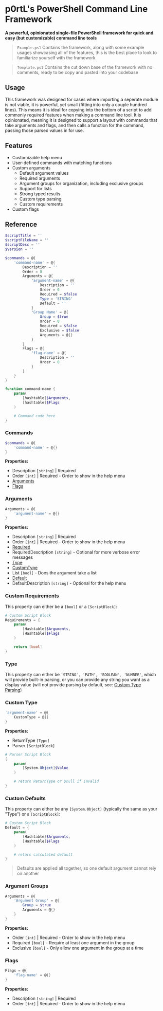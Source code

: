 # p0rtL's PowerShell Command Line Framework

**A powerful, opinionated single-file PowerShell framework for quick and easy (but customizable) command line tools**

> `Example.ps1` Contains the framework, along with some example usages showcasing all of the features, this is the best place to look to familiarize yourself with the framework

> `Template.ps1` Contains the cut down base of the framework with no comments, ready to be copy and pasted into your codebase

## Usage

This framework was designed for cases where importing a seperate module is not viable, it is powerful, yet small (fitting into only a couple hundred lines). This means it is ideal for copying into the bottom of a script to add commonly required features when making a command line tool. It is opinionated, meaning it is designed to support a layout with commands that take arguments and flags, and then calls a function for the command, passing those parsed values in for use.

## Features

* Customizable help menu
* User-defined commands with matching functions
* Custom arguments
    * Default argument values
    * Required arguments
    * Argument groups for organization, including exclusive groups
    * Support for lists
    * Strong typed results
    * Custom type parsing
    * Custom requirements
* Custom flags

## Reference
``` PowerShell
$scriptTitle = ''
$scriptFileName = ''
$scriptDesc = ''
$version = ''

$commands = @{
    'command-name' = @{
        Description = ''
        Order = 0
        Arguments = @{
            'argument-name' = @{
                Description = ''
                Order = 0
                Required = $false
                Type = 'STRING'
                Default = ''
            }
            'Group Name' = @{
                Group = $true
                Order = 0
                Required = $false
                Exclusive = $false
                Arguments = @{}
            }
        }
        Flags = @{
            'flag-name' = @{
                Description = ''
                Order = 0
            }
        }
    }
}

function command-name {
    param(
        [hashtable]$Arguments,
        [hashtable]$Flags
    )

    # Command code here
}
```

### Commands

``` PowerShell
$commands = @{
    'command-name' = @{}
}
```

**Properties:**
* Description `[string]` | Required
* Order `[int]` | Required - Order to show in the help menu
* [Arguments](#arguments)
* [Flags](#flags)

### Arguments

``` PowerShell
Arguments = @{
    'argument-name' = @{}
}
```

**Properties:**
* Description `[string]` | Required
* Order `[int]` | Required - Order to show in the help menu
* [Required](#custom-requirements)
* RequiredDescription `[string]` - Optional for more verbose error messages
* [Type](#type)
* [CustomType](#custom-type)
* List `[bool]` - Does the argument take a list
* [Default](#custom-defaults)
* DefaultDescription `[string]` - Optional for the help menu

### Custom Requirements

This property can either be a `[bool]` or a `[ScriptBlock]`:

``` PowerShell
# Custom Script Block
Requirements = {
    param(
        [Hashtable]$Arguments,
        [Hashtable]$Flags
    )

    return [bool]
}
```

### Type
This property can either be `'STRING', 'PATH', 'BOOLEAN', 'NUMBER'`, which will provide built-in parsing, or you can provide any string you want as a display value (will not provide parsing by default, see: [Custom Type Parsing](#custom-type))

### Custom Type
``` PowerShell
'argument-name' = @{
    CustomType = @{}
}
```

**Properties:**
* ReturnType `[Type]`
* Parser `[ScriptBlock]`
``` PowerShell
# Parser Script Block
{
    param(
        [System.Object]$Value
    )

    # return ReturnType or $null if invalid
}
```

### Custom Defaults

This property can either be any `[System.Object]` (typically the same as your "Type") or a `[ScriptBlock]`:

``` PowerShell
# Custom Script Block
Default = {
    param(
        [Hashtable]$Arguments,
        [Hashtable]$Flags
    )

    # return calculated default
}
```

> Defaults are applied all together, so one default argument cannot rely on another

### Argument Groups
``` PowerShell
Arguments = @{
    'Argument Group' = @{
        Group = $true
        Arguments = @{}
    }
}
```

**Properties:**
* Order `[int]` | Required - Order to show in the help menu
* Required `[bool]` - Require at least one argument in the group
* Exclusive `[bool]` - Only allow one argument in the group at a time

### Flags

``` PowerShell
Flags = @{
    'flag-name' = @{}
}
```

**Properties:**

* Description `[string]` | Required
* Order `[int]` | Required - Order to show in the help menu